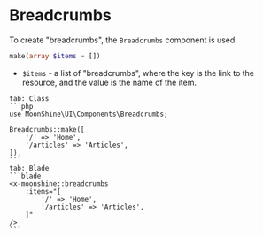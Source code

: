 # Breadcrumbs

To create "breadcrumbs", the `Breadcrumbs` component is used.

```php
make(array $items = [])
```

 - `$items` - a list of "breadcrumbs", where the key is the link to the resource, and the value is the name of the item.

~~~tabs
tab: Class
```php
use MoonShine\UI\Components\Breadcrumbs;

Breadcrumbs::make([
    '/' => 'Home',
    '/articles' => 'Articles',
]),
```
tab: Blade
```blade
<x-moonshine::breadcrumbs
    :items="[
        '/' => 'Home',
        '/articles' => 'Articles',
    ]"
/>
```
~~~
